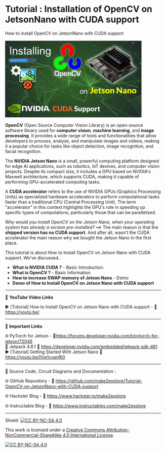 # Tutorial : Installation of OpenCV on JetsonNano with CUDA support

How to install OpenCV on JetsonNano with CUDA support
  
<img src="/Images/OpenCV-Nano.jpg" height="250" >
  
**OpenCV** (Open Source Computer Vision Library) is an open-source software library used for **computer vision**, **machine learning**, and **image processing**. It provides a wide range of tools and functionalities that allow developers to process, analyze, and manipulate images and videos, making it a popular choice for tasks like object detection, image recognition, and facial recognition. 
  
The **NVIDIA Jetson Nano** is a small, powerful computing platform designed for edge AI applications, such as robotics, IoT devices, and computer vision projects. Despite its compact size, it includes a GPU based on NVIDIA's Maxwell architecture, which supports CUDA, making it capable of performing GPU-accelerated computing tasks.  
  
A **CUDA accelerator** refers to the use of NVIDIA GPUs (Graphics Processing Units) as specialized hardware accelerators to perform computational tasks faster than a traditional CPU (Central Processing Unit). The term "accelerator" in this context highlights the GPU's role in speeding up specific types of computations, particularly those that can be parallelized.  
  
*Why would you install OpenCV on the Jetson Nano, when your operating system has already a version pre-installed?* 
==> The main reason is that the **shipped version has no CUDA support**. And after all, wasn't the CUDA accelerator the main reason why we bought the Jetson Nano in the first place.  
  

This tutorial is about How to Install OpenCV on Jetson Nano with CUDA support. We've discussed..  
- **What is NVIDIA CUDA ?** - Basic Introduction. 
- **What is OpenCV ?** - Basic Information 
- **How to increase SWAP memory of Jetson Nano** - Demo
- **Demo of How to Install OpenCV on Jetson Nano with CUDA support** 


------------------------------------------------------------------------------------------------------

📕 **YouTube Video Links**  

▶️ [Tutorial] How to Install OpenCV on Jetson Nano with CUDA support - 🔗 https://youtu.be/

-------------------------------------------------------------------------------------------------------
📒 **Important Links**  
 
🌐 PyTorch for Jetson - 🔗https://forums.developer.nvidia.com/t/pytorch-for-jetson/72048  
📗 Jetpack 4.6.1 🔗 https://developer.nvidia.com/embedded/jetpack-sdk-461  
▶️ [Tutorial] Getting Started With Jetson Nano 🔗 https://youtu.be/IVw1cyanRi0  

------------------------------------------------------------------------------------------------------

📜 Source Code, Circuit Diagrams and Documentation : 

🌐 GitHub Repository - 🔗 https://github.com/make2explore/Tutorial-OpenCV-on-JetsonNano-with-CUDA-support    
  
🌐 Hackster Blog - 🔗 https://www.hackster.io/make2explore  
  
🌐 Instructable Blog - 🔗 https://www.instructables.com/make2explore  
  

------------------------------------------------------------------------------------------  

Shield: [![CC BY-NC-SA 4.0][cc-by-nc-sa-shield]][cc-by-nc-sa]

This work is licensed under a
[Creative Commons Attribution-NonCommercial-ShareAlike 4.0 International License][cc-by-nc-sa].

[![CC BY-NC-SA 4.0][cc-by-nc-sa-image]][cc-by-nc-sa]

[cc-by-nc-sa]: http://creativecommons.org/licenses/by-nc-sa/4.0/
[cc-by-nc-sa-image]: https://licensebuttons.net/l/by-nc-sa/4.0/88x31.png
[cc-by-nc-sa-shield]: https://img.shields.io/badge/License-CC%20BY--NC--SA%204.0-lightgrey.svg